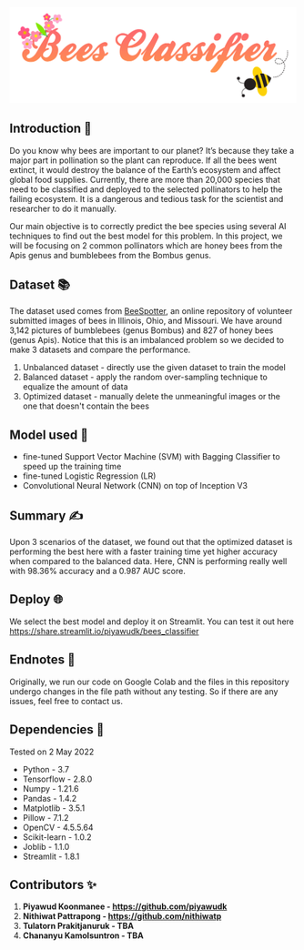 <div align="center">
    <img src="./etc/Banner.png" alt="🐝 Bees Classifier" width="800px" />
</div>

## Introduction 📝
Do you know why bees are important to our planet? It’s because they take a major part in pollination so the plant can reproduce. If all the bees went extinct, it would destroy the balance of the Earth’s ecosystem and affect global food supplies. Currently, there are more than 20,000 species that need to be classified and deployed to the selected pollinators to help the failing ecosystem. It is a dangerous and tedious task for the scientist and researcher to do it manually.

Our main objective is to correctly predict the bee species using several AI techniques to find out the best model for this problem. In this project, we will be focusing on 2 common pollinators which are honey bees from the Apis genus and bumblebees from the Bombus genus.

## Dataset 📚
The dataset used comes from <a href="https://beespotter.org/">BeeSpotter</a>, an online repository of volunteer submitted images of bees in Illinois, Ohio, and Missouri. We have around 3,142 pictures of bumblebees (genus Bombus) and 827 of honey bees (genus Apis). Notice that this is an imbalanced problem so we decided to make 3 datasets and compare the performance.
1. Unbalanced dataset - directly use the given dataset to train the model
2. Balanced dataset - apply the random over-sampling technique to equalize the amount of data
3. Optimized dataset - manually delete the unmeaningful images or the one that doesn't contain the bees

## Model used 🤖
- fine-tuned Support Vector Machine (SVM) with Bagging Classifier to speed up the training time
- fine-tuned Logistic Regression (LR)
- Convolutional Neural Network (CNN) on top of Inception V3

## Summary ✍
Upon 3 scenarios of the dataset, we found out that the optimized dataset is performing the best here with a faster training time yet higher accuracy when compared to the balanced data. Here, CNN is performing really well with 98.36% accuracy and a 0.987 AUC score.

## Deploy 🌐
We select the best model and deploy it on Streamlit. You can test it out here https://share.streamlit.io/piyawudk/bees_classifier

## Endnotes 📜
Originally, we run our code on Google Colab and the files in this repository undergo changes in the file path without any testing. So if there are any issues, feel free to contact us.

## Dependencies 🦾
Tested on 2 May 2022
- Python - 3.7
- Tensorflow - 2.8.0
- Numpy - 1.21.6
- Pandas - 1.4.2
- Matplotlib - 3.5.1
- Pillow - 7.1.2
- OpenCV - 4.5.5.64
- Scikit-learn - 1.0.2
- Joblib - 1.1.0
- Streamlit - 1.8.1

## Contributors ✨
1. **Piyawud Koonmanee - https://github.com/piyawudk**
2. **Nithiwat Pattrapong - https://github.com/nithiwatp**
3. **Tulatorn Prakitjanuruk - TBA**
4. **Chananyu Kamolsuntron - TBA**
